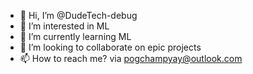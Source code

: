 - 👋 Hi, I’m @DudeTech-debug
- 👀 I’m interested in ML
- 🌱 I’m currently learning ML
- 💞️ I’m looking to collaborate on epic projects
- 📫 How to reach me? via pogchampyay@outlook.com
